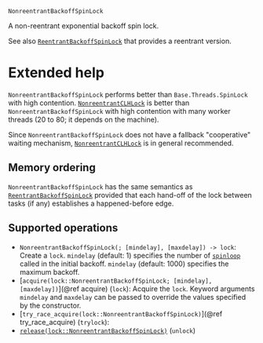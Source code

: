     NonreentrantBackoffSpinLock

A non-reentrant exponential backoff spin lock.

See also [`ReentrantBackoffSpinLock`](@ref) that provides a reentrant version.

# Extended help

`NonreentrantBackoffSpinLock` performs better than `Base.Threads.SpinLock` with high
contention.  [`NonreentrantCLHLock`](@ref) is better than `NonreentrantBackoffSpinLock` with
high contention with many worker threads (20 to 80; it depends on the machine).

Since `NonreentrantBackoffSpinLock` does not have a fallback "cooperative" waiting
mechanism, [`NonreentrantCLHLock`](@ref) is in general recommended.

## Memory ordering

`NonreentrantBackoffSpinLock` has the same semantics as [`ReentrantBackoffSpinLock`](@ref)
provided that each hand-off of the lock between tasks (if any) establishes a happened-before
edge.

## Supported operations

* `NonreentrantBackoffSpinLock(; [mindelay], [maxdelay]) -> lock`: Create a `lock`.
  `mindelay` (default: 1) specifies the number of [`spinloop`](@ref) called in the initial
  backoff.  `mindelay` (default: 1000) specifies the maximum backoff.
* [`acquire(lock::NonreentrantBackoffSpinLock; [mindelay], [maxdelay])`](@ref acquire)
  (`lock`): Acquire the `lock`.  Keyword arguments `mindelay` and `maxdelay` can be passed
  to override the values specified by the constructor.
* [`try_race_acquire(lock::NonreentrantBackoffSpinLock)`](@ref try_race_acquire)
  (`trylock`):
* [`release(lock::NonreentrantBackoffSpinLock)`](@ref) (`unlock`)

